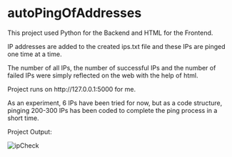 # autoPingOfAddresses

<p> This project used Python for the Backend and HTML for the Frontend. </p>

<p> IP addresses are added to the created ips.txt file and these IPs are pinged one time at a time. </p>

<p> The number of all IPs, the number of successful IPs and the number of failed IPs were simply reflected on the web with the help of html. </p>

<p> Project runs on http://127.0.0.1:5000 for me. </p>

<p> As an experiment, 6 IPs have been tried for now, but as a code structure, pinging 200-300 IPs has been coded to complete the ping process in a short time. </p>



<p> Project Output: </p>

![ipCheck](https://user-images.githubusercontent.com/76872548/232254172-32518e02-1a6a-4fac-8dac-8a6e0d325a23.png)
